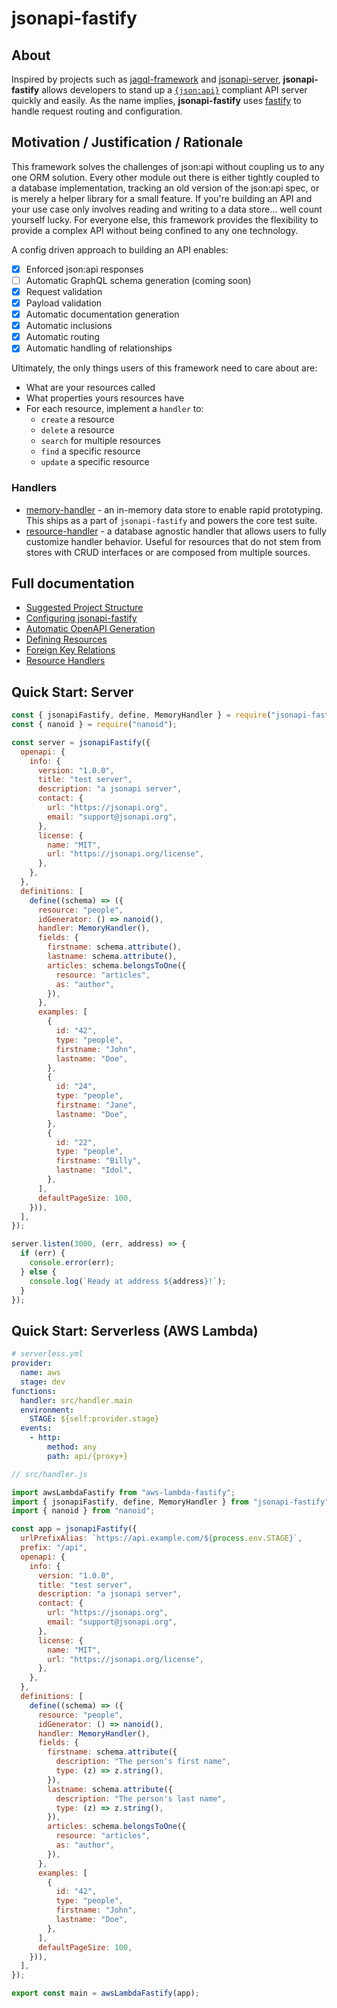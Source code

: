 # jsonapi-fastify

## About

Inspired by projects such as [jagql-framework](https://github.com/jagql/framework) and [jsonapi-server](https://github.com/holidayextras/jsonapi-server), **jsonapi-fastify** allows developers to stand up a [`{json:api}`](https://jsonapi.org) compliant API server quickly and easily. As the name implies, **jsonapi-fastify** uses [fastify](https://www.fastify.io/) to handle request routing and configuration.

## Motivation / Justification / Rationale

This framework solves the challenges of json:api without coupling us to any one ORM solution. Every other module out there is either tightly coupled to a database implementation, tracking an old version of the json:api spec, or is merely a helper library for a small feature. If you're building an API and your use case only involves reading and writing to a data store... well count yourself lucky. For everyone else, this framework provides the flexibility to provide a complex API without being confined to any one technology.

A config driven approach to building an API enables:

- [x] Enforced json:api responses
- [ ] Automatic GraphQL schema generation (coming soon)
- [x] Request validation
- [x] Payload validation
- [x] Automatic documentation generation
- [x] Automatic inclusions
- [x] Automatic routing
- [x] Automatic handling of relationships

Ultimately, the only things users of this framework need to care about are:

- What are your resources called
- What properties yours resources have
- For each resource, implement a `handler` to:
  - `create` a resource
  - `delete` a resource
  - `search` for multiple resources
  - `find` a specific resource
  - `update` a specific resource

### Handlers

- [memory-handler](lib/src/handlers/MemoryHandler.ts) - an in-memory data store to enable rapid prototyping.
  This ships as a part of `jsonapi-fastify` and powers the core test suite.
- [resource-handler](lib/src/handlers/ResourceHandler.ts) - a database agnostic handler that allows users to fully customize handler behavior.
  Useful for resources that do not stem from stores with CRUD interfaces or are composed from multiple sources.

## Full documentation

- [Suggested Project Structure](docs/suggested-project-structure.md)
- [Configuring jsonapi-fastify](docs/configuration.md)
- [Automatic OpenAPI Generation](docs/openapi.md)
- [Defining Resources](docs/resources.md)
- [Foreign Key Relations](docs/foreign-relations.md)
- [Resource Handlers](docs/handlers.md)

## Quick Start: Server

```javascript
const { jsonapiFastify, define, MemoryHandler } = require("jsonapi-fastify");
const { nanoid } = require("nanoid");

const server = jsonapiFastify({
  openapi: {
    info: {
      version: "1.0.0",
      title: "test server",
      description: "a jsonapi server",
      contact: {
        url: "https://jsonapi.org",
        email: "support@jsonapi.org",
      },
      license: {
        name: "MIT",
        url: "https://jsonapi.org/license",
      },
    },
  },
  definitions: [
    define((schema) => ({
      resource: "people",
      idGenerator: () => nanoid(),
      handler: MemoryHandler(),
      fields: {
        firstname: schema.attribute(),
        lastname: schema.attribute(),
        articles: schema.belongsToOne({
          resource: "articles",
          as: "author",
        }),
      },
      examples: [
        {
          id: "42",
          type: "people",
          firstname: "John",
          lastname: "Doe",
        },
        {
          id: "24",
          type: "people",
          firstname: "Jane",
          lastname: "Doe",
        },
        {
          id: "22",
          type: "people",
          firstname: "Billy",
          lastname: "Idol",
        },
      ],
      defaultPageSize: 100,
    })),
  ],
});

server.listen(3000, (err, address) => {
  if (err) {
    console.error(err);
  } else {
    console.log(`Ready at address ${address}!`);
  }
});
```

## Quick Start: Serverless (AWS Lambda)

```yaml
# serverless.yml
provider:
  name: aws
  stage: dev
functions:
  handler: src/handler.main
  environment:
    STAGE: ${self:provider.stage}
  events:
    - http:
        method: any
        path: api/{proxy+}
```

```javascript
// src/handler.js

import awsLambdaFastify from "aws-lambda-fastify";
import { jsonapiFastify, define, MemoryHandler } from "jsonapi-fastify";
import { nanoid } from "nanoid";

const app = jsonapiFastify({
  urlPrefixAlias: `https://api.example.com/${process.env.STAGE}`,
  prefix: "/api",
  openapi: {
    info: {
      version: "1.0.0",
      title: "test server",
      description: "a jsonapi server",
      contact: {
        url: "https://jsonapi.org",
        email: "support@jsonapi.org",
      },
      license: {
        name: "MIT",
        url: "https://jsonapi.org/license",
      },
    },
  },
  definitions: [
    define((schema) => ({
      resource: "people",
      idGenerator: () => nanoid(),
      handler: MemoryHandler(),
      fields: {
        firstname: schema.attribute({
          description: "The person's first name",
          type: (z) => z.string(),
        }),
        lastname: schema.attribute({
          description: "The person's last name",
          type: (z) => z.string(),
        }),
        articles: schema.belongsToOne({
          resource: "articles",
          as: "author",
        }),
      },
      examples: [
        {
          id: "42",
          type: "people",
          firstname: "John",
          lastname: "Doe",
        },
      ],
      defaultPageSize: 100,
    })),
  ],
});

export const main = awsLambdaFastify(app);
```
